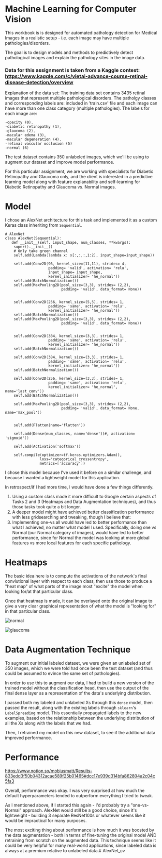# Machine Learning for Computer Vision

This workbook is is designed for automated pathology detection for Medical Images in a realistic setup - i.e. each image may have multiple pathologies/disorders.

The goal is to design models and methods to predictively detect pathological images and explain the pathology sites in the image data.

### Data for this assignment is taken from a Kaggle contest: https://www.kaggle.com/c/vietai-advance-course-retinal-disease-detection/overview

Explanation of the data set: The training data set contains 3435 retinal images that represent multiple pathological disorders. The patholgy classes and corresponding labels are: included in 'train.csv' file and each image can have more than one class category (multiple pathologies). The labels for each image are:

```
-opacity (0), 
-diabetic retinopathy (1), 
-glaucoma (2),
-macular edema (3),
-macular degeneration (4),
-retinal vascular occlusion (5)
-normal (6)
```

The test dataset contains 350 unlabeled images, which we'll be using to augment our dataset and improve model performance.

For this particular assignment, we are working with specialists for Diabetic Retinopathy and Glaucoma only, and the client is interested in a predictive learning model along with feature explanability and self-learning for Diabetic Retinopathy and Glaucoma vs. Normal images.

# Model
I chose an AlexNet architecture for this task and implemented it as a custom Keras class inheriting from `Sequential`.

```
# AlexNet
class AlexNet(Sequential):
   def __init__(self, input_shape, num_classes, **kwargs):
    super().__init__()
    # Only take green channel
    self.add(Lambda(lambda x: x[:,:,:,1:2], input_shape=input_shape))

    self.add(Conv2D(96, kernel_size=(11,11), strides= 4,
                    padding= 'valid', activation= 'relu',
                    input_shape= input_shape, 
                    kernel_initializer= 'he_normal'))
    self.add(BatchNormalization())
    self.add(MaxPooling2D(pool_size=(3,3), strides= (2,2),
                          padding= 'valid', data_format= None))
    
    
    self.add(Conv2D(256, kernel_size=(5,5), strides= 1,
                    padding= 'same', activation= 'relu',
                    kernel_initializer= 'he_normal'))
    self.add(BatchNormalization())
    self.add(MaxPooling2D(pool_size=(3,3), strides= (2,2),
                          padding= 'valid', data_format= None)) 
    

    self.add(Conv2D(384, kernel_size=(3,3), strides= 1,
                    padding= 'same', activation= 'relu',
                    kernel_initializer= 'he_normal'))
    self.add(BatchNormalization())
    
    self.add(Conv2D(384, kernel_size=(3,3), strides= 1,
                    padding= 'same', activation= 'relu',
                    kernel_initializer= 'he_normal'))
    self.add(BatchNormalization())
    
    self.add(Conv2D(256, kernel_size=(3,3), strides= 1,
                    padding= 'same', activation= 'relu',
                    kernel_initializer= 'he_normal', name='last_conv'))
    self.add(BatchNormalization())
    
    self.add(MaxPooling2D(pool_size=(3,3), strides= (2,2),
                          padding= 'valid', data_format= None, name='max_pool'))
    

    self.add(Flatten(name='flatten'))
    
    self.add(Dense(num_classes, name='dense'))#, activation= 'sigmoid'))

    self.add(Activation('softmax'))

    self.compile(optimizer=tf.keras.optimizers.Adam(),
                loss='categorical_crossentropy',
                metrics=['accuracy'])

```

I chose this model because I've used it before on a similar challenge, and because I wanted a lightweight model for this application.

In retrospect/if I had more time, I would have done a few things differently.
1. Using a custom class made it more difficult to Google certain aspects of Tasks 2 and 3 (Heatmaps and Data Augmentation techniques), and thus those tasks took quite a bit longer.
2. A deeper model might have achieved better classification performance with less gridsearching and tweaking, though I believe that:
3. Implementing one-vs all would have led to better performance than what I achieved, no matter what model I used. Specifically, doing one vs Normal (our Normal category of images), would have led to better performance, since for Normal the model was looking at more global features vs more local features for each specific pathology.

# Heatmaps
The basic idea here is to compute the activations of the network's final convlutional layer with respect to each class, then use those to produce a "heat map" of what parts of the image most "excite" the model when looking for/at that particular class.

Once that heatmap is made, it can be overlayed onto the original image to give a very clear graphical representation of what the model is "looking for" in that particular class.

![normal](https://github.com/mholmeslinder/fourthbrain/blob/main/week8/cv_midterm/results/X_train0Normal.jpg?raw=true)


![glaucoma](https://github.com/mholmeslinder/fourthbrain/blob/main/week8/cv_midterm/results/X_train4Glaucoma(1).jpg?raw=true)


# Data Augmentation Technique
To augment our initial labeled dataset, we were given an unlabeled set of 350 images, which we were told had once been the test dataset (and thus could be assumed to evince the same set of pathologies).

In order to use this to augment our data, I had to build a new version of the trained model without the classification head, then use the output of the final dense layer as a representation of the data's underlying distribution.

I passed both my labeled and unlabeled Xs through this `dense` model, then passed the result, along with the existing labels through `sklearn`'s `LabelSpreading` model. This essentially propagated labels to the new examples, based on the relationship between the underlying distribution of all the Xs along with the labels that we had.

Then, I retrained my model on this new dataset, to see if the additional data improved performance.

# Performance

https://www.notion.so/mobiusmatt/Results-833edd3f50b04312acae589f25b01465#dcc17e939d314bfa862804a2c04c5fa3

Overall, performance was okay. I was very surprised at how much the default hyperparameters tended to outperform everything I tried to tweak. 

As I mentioned above, if I started this again - I'd probably try a "one-vs-Normal" approach. AlexNet would still be a good choice, since it's lightweight - building 3 separate ResNet100s or whatever seems like it would be impractical for many purposes.

The most exciting thing about performance is how much it was boosted by the data augmentation - both in terms of fine-tuning the original model AND retraining from scratch on the augmented data. This technique seems like it could be very helpful for many real-world applications, since labeled data is always at a premium relative to unlabeled data.# AlexNet_cv
